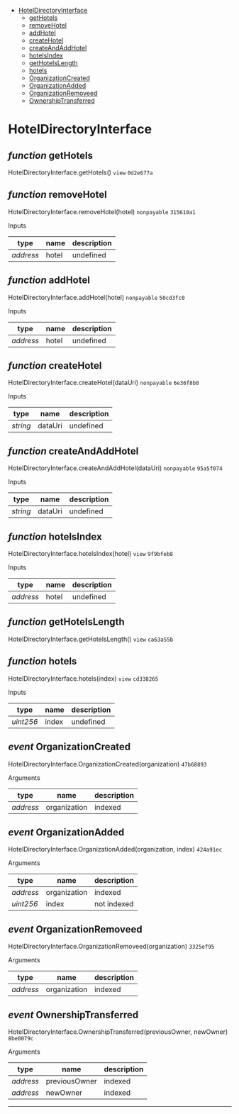 * [HotelDirectoryInterface](#hoteldirectoryinterface)
  * [getHotels](#function-gethotels)
  * [removeHotel](#function-removehotel)
  * [addHotel](#function-addhotel)
  * [createHotel](#function-createhotel)
  * [createAndAddHotel](#function-createandaddhotel)
  * [hotelsIndex](#function-hotelsindex)
  * [getHotelsLength](#function-gethotelslength)
  * [hotels](#function-hotels)
  * [OrganizationCreated](#event-organizationcreated)
  * [OrganizationAdded](#event-organizationadded)
  * [OrganizationRemoveed](#event-organizationremoveed)
  * [OwnershipTransferred](#event-ownershiptransferred)

# HotelDirectoryInterface


## *function* getHotels

HotelDirectoryInterface.getHotels() `view` `0d2e677a`





## *function* removeHotel

HotelDirectoryInterface.removeHotel(hotel) `nonpayable` `315610a1`


Inputs

| **type** | **name** | **description** |
|-|-|-|
| *address* | hotel | undefined |


## *function* addHotel

HotelDirectoryInterface.addHotel(hotel) `nonpayable` `50cd3fc0`


Inputs

| **type** | **name** | **description** |
|-|-|-|
| *address* | hotel | undefined |


## *function* createHotel

HotelDirectoryInterface.createHotel(dataUri) `nonpayable` `6e36f8b0`


Inputs

| **type** | **name** | **description** |
|-|-|-|
| *string* | dataUri | undefined |


## *function* createAndAddHotel

HotelDirectoryInterface.createAndAddHotel(dataUri) `nonpayable` `95a5f074`


Inputs

| **type** | **name** | **description** |
|-|-|-|
| *string* | dataUri | undefined |


## *function* hotelsIndex

HotelDirectoryInterface.hotelsIndex(hotel) `view` `9f9bfeb8`


Inputs

| **type** | **name** | **description** |
|-|-|-|
| *address* | hotel | undefined |


## *function* getHotelsLength

HotelDirectoryInterface.getHotelsLength() `view` `ca63a55b`





## *function* hotels

HotelDirectoryInterface.hotels(index) `view` `cd338265`


Inputs

| **type** | **name** | **description** |
|-|-|-|
| *uint256* | index | undefined |

## *event* OrganizationCreated

HotelDirectoryInterface.OrganizationCreated(organization) `47b68893`

Arguments

| **type** | **name** | **description** |
|-|-|-|
| *address* | organization | indexed |

## *event* OrganizationAdded

HotelDirectoryInterface.OrganizationAdded(organization, index) `424a91ec`

Arguments

| **type** | **name** | **description** |
|-|-|-|
| *address* | organization | indexed |
| *uint256* | index | not indexed |

## *event* OrganizationRemoveed

HotelDirectoryInterface.OrganizationRemoveed(organization) `3325ef95`

Arguments

| **type** | **name** | **description** |
|-|-|-|
| *address* | organization | indexed |

## *event* OwnershipTransferred

HotelDirectoryInterface.OwnershipTransferred(previousOwner, newOwner) `8be0079c`

Arguments

| **type** | **name** | **description** |
|-|-|-|
| *address* | previousOwner | indexed |
| *address* | newOwner | indexed |


---